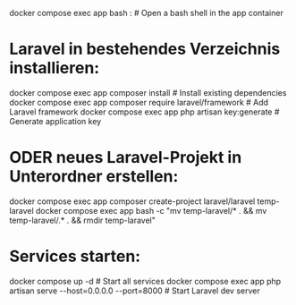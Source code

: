 docker compose exec app bash : # Open a bash shell in the app container

# Laravel in bestehendes Verzeichnis installieren:
docker compose exec app composer install                    # Install existing dependencies
docker compose exec app composer require laravel/framework  # Add Laravel framework
docker compose exec app php artisan key:generate           # Generate application key

# ODER neues Laravel-Projekt in Unterordner erstellen:
docker compose exec app composer create-project laravel/laravel temp-laravel
docker compose exec app bash -c "mv temp-laravel/* . && mv temp-laravel/.* . && rmdir temp-laravel"

# Services starten:
docker compose up -d                                        # Start all services
docker compose exec app php artisan serve --host=0.0.0.0 --port=8000  # Start Laravel dev server